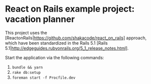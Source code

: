 # React on Rails example project: vacation planner

This project uses the [ReactonRails|https://github.com/shakacode/react_on_rails] approach, which have been standardized in the Rails 5.1 [Rails 5.1|http://edgeguides.rubyonrails.org/5_1_release_notes.html].

Start the application via the following commands:

1. ```bundle && yarn```
2. ```rake db:setup```
3. ```foreman start -f Procfile.dev```
